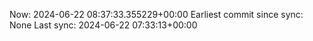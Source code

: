 Now: 2024-06-22 08:37:33.355229+00:00 Earliest commit since sync: None Last sync: 2024-06-22 07:33:13+00:00
